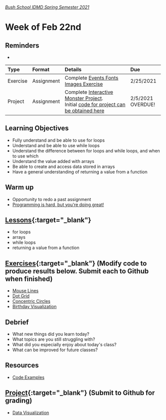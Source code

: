 [_Bush School IDMD Spring Semester 2021_](https://chandrunarayan.github.io/idmd/)

# Week of Feb 22nd

## Reminders
* 
| Type | Format | Details |  Due
|  :--- |  :--- |  :--- |  :---
|  Exercise  |  Assignment |  Complete [Events Fonts Images Exercise](https://chandrunarayan.github.io/idmd/lessons/week4/homework/events-fonts-images.html) |  2/25/2021
|  Project  |  Assignment |  Complete [Interactive Monster Project](https://chandrunarayan.github.io/idmd/lessons/week3/homework/interactive-monster.html). Initial [code for project can be obtained here](https://chandrunarayan.github.io/idmd/lessons/week3/code/) |  2/5/2021 OVERDUE!



## Learning Objectives
* Fully understand and be able to use for loops
* Understand and be able to use while loops
* Understand the difference between for loops and while loops, and when to use which
* Understand the value added with arrays
* Be able to create and access data stored in arrays
* Have a general understanding of returning a value from a function

## Warm up
* Opportunity to redo a past assignment
* [Programming is hard, but you're doing great!](programming-is-hard-youre-doing-great.md)


## [Lessons](plan.md){:target="_blank"}
* for loops
* arrays
* while loops
* returning a value from a function

## [Exercises](https://chandrunarayan.github.io/idmd/lessons/week5/code/){:target="_blank"} (Modify code to produce results below. Submit each to Github when finished)
* [Mouse Lines](https://chandrunarayan.github.io/idmd/lessons/week5/code/hash_effect)
* [Dot Grid](https://chandrunarayan.github.io/idmd/lessons/week5/code/dotGrid)
* [Concentric Circles](https://chandrunarayan.github.io/idmd/lessons/week5/code/concentricCircles)
* [Birthday Visualization](https://chandrunarayan.github.io/idmd/lessons/week5/code/birthdayVisualization)

## Debrief
* What new things did you learn today?
* What topics are you still struggling with?
* What did you especially enjoy about today's class?
* What can be improved for future classes?

## Resources
* [Code Examples](code)

## [Project](https://chandrunarayan.github.io/idmd/lessons/week5/homework/data-visualization.html){:target="_blank"} (Submit to Github for grading)
* [Data Visualization](homework/data-visualization.md)
